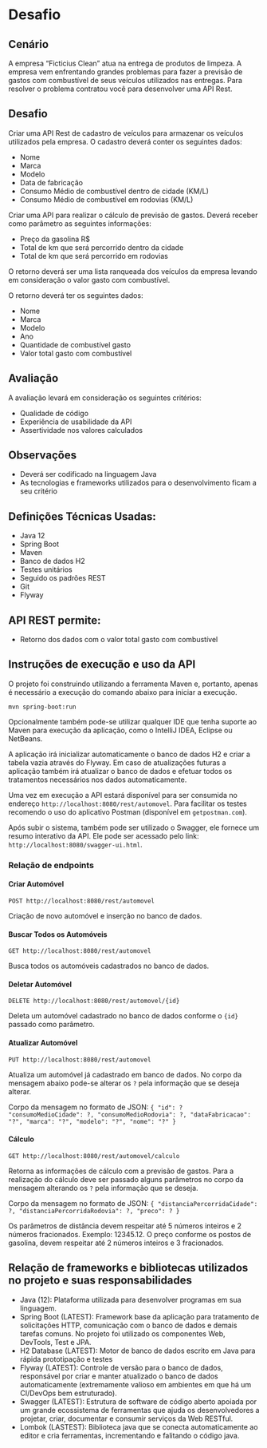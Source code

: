 # Desafio

## Cenário

A empresa “Ficticius Clean” atua na entrega de produtos de limpeza. A empresa vem
enfrentando grandes problemas para fazer a previsão de gastos com combustível de seus
veículos utilizados nas entregas. Para resolver o problema contratou você para
desenvolver uma API Rest.

## Desafio

Criar uma API Rest de cadastro de veículos para armazenar os veículos utilizados pela
empresa. O cadastro deverá conter os seguintes dados:

- Nome
- Marca
- Modelo
- Data de fabricação
- Consumo Médio de combustível dentro de cidade (KM/L)
- Consumo Médio de combustível em rodovias (KM/L)

Criar uma API para realizar o cálculo de previsão de gastos.
Deverá receber como parâmetro as seguintes informações:

- Preço da gasolina R$
- Total de km que será percorrido dentro da cidade
- Total de km que será percorrido em rodovias

O retorno deverá ser uma lista ranqueada dos veículos da empresa levando em
consideração o valor gasto com combustível.

O retorno deverá ter os seguintes dados:
- Nome
- Marca
- Modelo
- Ano
- Quantidade de combustível gasto
- Valor total gasto com combustível

## Avaliação

A avaliação levará em consideração os seguintes critérios:
- Qualidade de código
- Experiência de usabilidade da API
- Assertividade nos valores calculados

## Observações
- Deverá ser codificado na linguagem Java
- As tecnologias e frameworks utilizados para o desenvolvimento ficam a seu critério

## Definições Técnicas Usadas:
* Java 12
* Spring Boot
* Maven
* Banco de dados H2
* Testes unitários
* Seguido os padrões REST
* Git
* Flyway

## API REST permite:
* Retorno dos dados com o valor total gasto com combustível

## Instruções de execução e uso da API

O projeto foi construindo utilizando a ferramenta Maven e, portanto, apenas é necessário a execução do comando abaixo 
para iniciar a execução.

```
mvn spring-boot:run
```

Opcionalmente também pode-se utilizar qualquer IDE que tenha suporte ao Maven para execução da aplicação, como o 
IntelliJ IDEA, Eclipse ou NetBeans.

A aplicação irá inicializar automaticamente o banco de dados H2 e criar a tabela vazia através do Flyway. Em caso de atualizações futuras a aplicação também irá atualizar o banco de dados
e efetuar todos os tratamentos necessários nos dados automaticamente.

Uma vez em execução a API estará disponível para ser consumida no endereço `http://localhost:8080/rest/automovel`. 
Para facilitar os testes recomendo o uso do aplicativo Postman (disponível em `getpostman.com`).

Após subir o sistema, também pode ser utilizado o Swagger, ele fornece um resumo interativo da API. 
Ele pode ser acessado pelo link: `http://localhost:8080/swagger-ui.html`.

### Relação de endpoints

#### Criar Automóvel

``POST http://localhost:8080/rest/automovel``

Criação de novo automóvel e inserção no banco de dados. 

#### Buscar Todos os Automóveis

``GET http://localhost:8080/rest/automovel``

Busca todos os automóveis cadastrados no banco de dados.

#### Deletar Automóvel

``DELETE http://localhost:8080/rest/automovel/{id}``

Deleta um automóvel cadastrado no banco de dados conforme o `{id}` passado como parâmetro.

#### Atualizar Automóvel

``PUT http://localhost:8080/rest/automovel``

Atualiza um automóvel já cadastrado em banco de dados. No corpo da mensagem abaixo pode-se alterar os `?` pela informação que se deseja alterar. 

Corpo da mensagem no formato de JSON:
`{
    "id": ?
    "consumoMedioCidade": ?,
    "consumoMedioRodovia": ?,
    "dataFabricacao": "?",
    "marca": "?",
    "modelo": "?",
    "nome": "?"
}`

#### Cálculo

``GET http://localhost:8080/rest/automovel/calculo``

Retorna as informações de cálculo com a previsão de gastos. Para a realização do cálculo deve ser passado alguns parâmetros no corpo da mensagem alterando os `?` pela informação que se deseja.

Corpo da mensagem no formato de JSON:
`{
  "distanciaPercorridaCidade": ?,
  "distanciaPercorridaRodovia": ?,
  "preco": ?
}`

Os parâmetros de distância devem respeitar até 5 números inteiros e 2 números fracionados. Exemplo: 12345.12.
O preço conforme os postos de gasolina, devem respeitar até 2 números inteiros e 3 fracionados. 


## Relação de frameworks e bibliotecas utilizados no projeto e suas responsabilidades

* Java (12): Plataforma utilizada para desenvolver programas em sua linguagem.
* Spring Boot (LATEST): Framework base da aplicação para tratamento de solicitações HTTP, comunicação com o banco de 
dados e demais tarefas comuns. No projeto foi utilizado os componentes Web, DevTools, Test e JPA.
* H2 Database (LATEST): Motor de banco de dados escrito em Java para rápida prototipação e testes
* Flyway (LATEST): Controle de versão para o banco de dados, responsável por criar e manter atualizado o banco de dados
automaticamente (extremamente valioso em ambientes em que há um CI/DevOps bem estruturado).
* Swagger (LATEST): Estrutura de software de código aberto apoiada por um grande ecossistema de ferramentas que ajuda os desenvolvedores a projetar, criar, documentar e consumir serviços da Web RESTful.
* Lombok (LASTEST): Biblioteca java que se conecta automaticamente ao editor e cria ferramentas, incrementando e falitando o código java.
